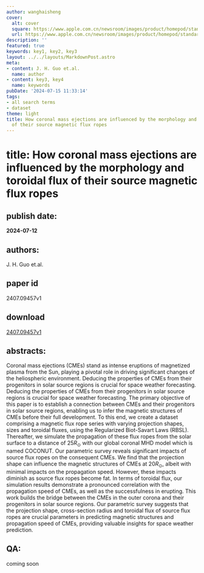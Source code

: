 ```yaml
---
author: wanghaisheng
cover:
  alt: cover
  square: https://www.apple.com.cn/newsroom/images/product/homepod/standard/Apple-HomePod-hero-230118_big.jpg.large_2x.jpg
  url: https://www.apple.com.cn/newsroom/images/product/homepod/standard/Apple-HomePod-hero-230118_big.jpg.large_2x.jpg
description: ''
featured: true
keywords: key1, key2, key3
layout: ../../layouts/MarkdownPost.astro
meta:
- content: J. H. Guo et.al.
  name: author
- content: key3, key4
  name: keywords
pubDate: '2024-07-15 11:33:14'
tags:
- all search terms
- dataset
theme: light
title: How coronal mass ejections are influenced by the morphology and toroidal flux
  of their source magnetic flux ropes
---
```


# title: How coronal mass ejections are influenced by the morphology and toroidal flux of their source magnetic flux ropes 
## publish date: 
**2024-07-12** 
## authors: 
  J. H. Guo et.al. 
## paper id
2407.09457v1
## download
[2407.09457v1](http://arxiv.org/abs/2407.09457v1)
## abstracts:
Coronal mass ejections (CMEs) stand as intense eruptions of magnetized plasma from the Sun, playing a pivotal role in driving significant changes of the heliospheric environment. Deducing the properties of CMEs from their progenitors in solar source regions is crucial for space weather forecasting. Deducing the properties of CMEs from their progenitors in solar source regions is crucial for space weather forecasting. The primary objective of this paper is to establish a connection between CMEs and their progenitors in solar source regions, enabling us to infer the magnetic structures of CMEs before their full development. To this end, we create a dataset comprising a magnetic flux rope series with varying projection shapes, sizes and toroidal fluxes, using the Regularized Biot-Savart Laws (RBSL). Thereafter, we simulate the propagation of these flux ropes from the solar surface to a distance of 25$R_{\odot}$ with our global coronal MHD model which is named COCONUT. Our parametric survey reveals significant impacts of source flux ropes on the consequent CMEs. We find that the projection shape can influence the magnetic structures of CMEs at 20$R_{\odot}$, albeit with minimal impacts on the propagation speed. However, these impacts diminish as source flux ropes become fat. In terms of toroidal flux, our simulation results demonstrate a pronounced correlation with the propagation speed of CMEs, as well as the successfulness in erupting. This work builds the bridge between the CMEs in the outer corona and their progenitors in solar source regions. Our parametric survey suggests that the projection shape, cross-section radius and toroidal flux of source flux ropes are crucial parameters in predicting magnetic structures and propagation speed of CMEs, providing valuable insights for space weather prediction.
## QA:
coming soon
